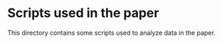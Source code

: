 # Scripts used in the paper

This directory contains some scripts used to analyze data in the paper. 
